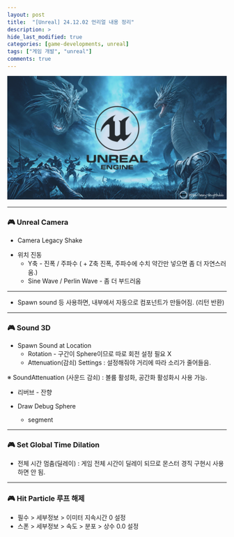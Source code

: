 ```yaml
---
layout: post
title:  "[Unreal] 24.12.02 언리얼 내용 정리"
description: >
hide_last_modified: true
categories: [game-developments, unreal]
tags: ["게임 개발", "unreal"]
comments: true
---
```


<p align="center">
  <img src="../../../assets/img/blog/unreal/unreal_img.png" style="width: 832px; height: auto" />
</p>

-----

### 🎮 Unreal Camera

- Camera Legacy Shake

>
- 위치 진동
	- Y축 - 진폭 / 주파수 ( + Z축 진폭, 주파수에 수치 약간만 넣으면 좀 더 자연스러움.)
	- Sine Wave / Perlin Wave - 좀 더 부드러움
	
-----

- Spawn sound 등 사용하면, 내부에서 자동으로 컴포넌트가 만들어짐. (리턴 반환)

-----

### 🎮 Sound 3D

* Spawn Sound at Location
	- Rotation - 구간이 Sphere이므로 따로 회전 설정 필요 X
	- Attenuation(감쇠) Settings : 설정해줘야 거리에 따라 소리가 줄어들음.

※ SoundAttenuation (사운드 감쇠) : 볼륨 활성화, 공간화 활성화시 사용 가능.

- 리버브 - 잔향

- Draw Debug Sphere
	- segment

------

### 🎮 Set Global Time Dilation

- 전체 시간 멈춤(딜레이) : 게임 전체 시간이 딜레이 되므로 몬스터 경직 구현시 사용하면 안 됨. 

----

### 🎮 Hit Particle 루프 해제

- 필수 > 세부정보 > 이미터 지속시간 0 설정
- 스폰 > 세부정보 > 속도 > 분포 > 상수 0.0 설정